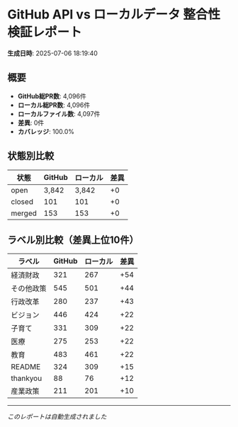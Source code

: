 # GitHub API vs ローカルデータ 整合性検証レポート

**生成日時**: 2025-07-06 18:19:40

## 概要

- **GitHub総PR数**: 4,096件
- **ローカル総PR数**: 4,096件
- **ローカルファイル数**: 4,097件
- **差異**: 0件
- **カバレッジ**: 100.0%

## 状態別比較

| 状態 | GitHub | ローカル | 差異 |
|------|--------|----------|------|
| open | 3,842 | 3,842 | +0 |
| closed | 101 | 101 | +0 |
| merged | 153 | 153 | +0 |

## ラベル別比較（差異上位10件）

| ラベル | GitHub | ローカル | 差異 |
|--------|--------|----------|------|
| 経済財政 | 321 | 267 | +54 |
| その他政策 | 545 | 501 | +44 |
| 行政改革 | 280 | 237 | +43 |
| ビジョン | 446 | 424 | +22 |
| 子育て | 331 | 309 | +22 |
| 医療 | 275 | 253 | +22 |
| 教育 | 483 | 461 | +22 |
| README | 324 | 309 | +15 |
| thankyou | 88 | 76 | +12 |
| 産業政策 | 211 | 201 | +10 |

---
*このレポートは自動生成されました*